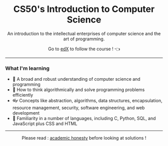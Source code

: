 <h1 align=center>CS50's Introduction to Computer Science</h1>
<p align=center>An introduction to the intellectual enterprises of computer science and the art of programming.</p>
<div align="center">

Go to [edX](https://www.edx.org/course/introduction-computer-science-harvardx-cs50x) to follow the course ! 👈
</div>

---

<h3 align="left">What I'm learning</h3>

- 🦾 A broad and robust understanding of computer science and programming
- 🧠 How to think algorithmically and solve programming problems efficiently
- 👓 Concepts like abstraction, algorithms, data structures, encapsulation, resource management, security, software engineering, and web development
- 🐍 Familiarity in a number of languages, including C, Python, SQL, and JavaScript plus CSS and HTML

---
<div align="center">

Please read : [academic honesty](https://cs50.harvard.edu/x/2021/honesty/) before looking at solutions !
</div>

